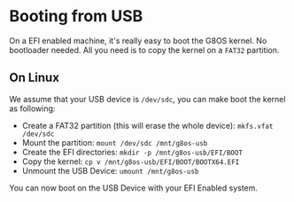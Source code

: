 # Booting from USB

On a EFI enabled machine, it's really easy to boot the G8OS kernel. No bootloader needed. All you need is to copy the kernel on a `FAT32` partition.

## On Linux

We assume that your USB device is `/dev/sdc`, you can make boot the kernel as following:

- Create a FAT32 partition (this will erase the whole device): `mkfs.vfat /dev/sdc`
- Mount the partition: `mount /dev/sdc /mnt/g8os-usb`
- Create the EFI directories: `mkdir -p /mnt/g8os-usb/EFI/BOOT`
- Copy the kernel: `cp v /mnt/g8os-usb/EFI/BOOT/BOOTX64.EFI`
- Unmount the USB Device: `umount /mnt/g8os-usb`

You can now boot on the USB Device with your EFI Enabled system.
